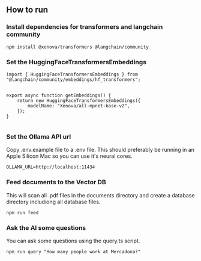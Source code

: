## How to run

### Install dependencies for transformers and langchain community

```shell
npm install @xenova/transformers @langchain/community
```

### Set the HuggingFaceTransformersEmbeddings
```
import { HuggingFaceTransformersEmbeddings } from "@langchain/community/embeddings/hf_transformers";


export async function getEmbeddings() {
    return new HuggingFaceTransformersEmbeddings({
        modelName: "Xenova/all-mpnet-base-v2",
    });
}


```

### Set the Ollama API url

Copy .env.example file to a .env file. This should preferably be running in an Apple Silicon Mac so you can use it's neural cores.

```text
OLLAMA_URL=http://localhost:11434
```

### Feed documents to the Vector DB

This will scan all .pdf files in the documents directory and create a database directory includiong all database files.

```text
npm run feed
```

### Ask the AI some questions

You can ask some questions using the query.ts script.
```shell
npm run query "How many people work at Mercadona?"
```